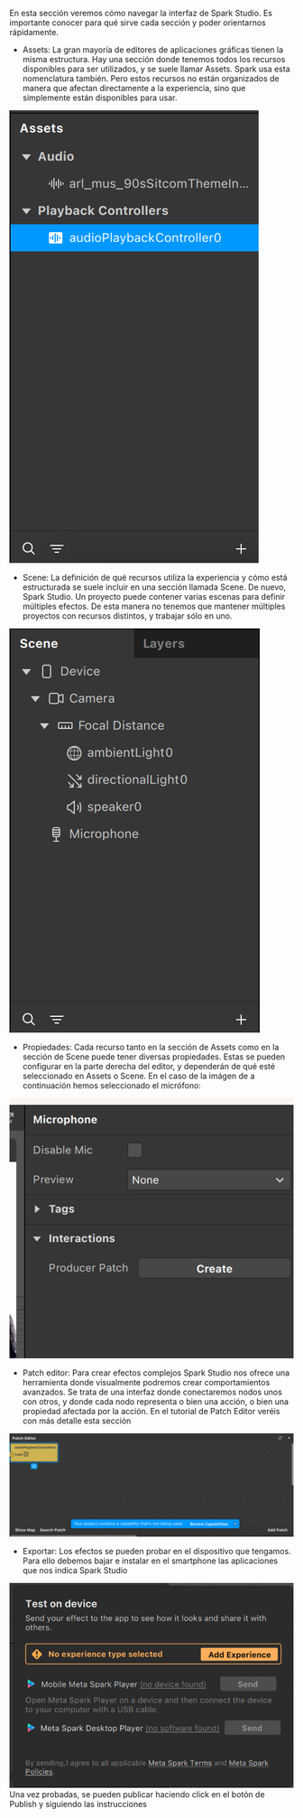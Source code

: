 En esta sección veremos cómo navegar la interfaz de Spark Studio. Es importante conocer para qué sirve cada sección y poder orientarnos rápidamente.

- Assets: La gran mayoría de editores de aplicaciones gráficas tienen la misma estructura. Hay una sección donde tenemos todos los recursos disponibles para ser utilizados, y se suele llamar Assets. Spark usa esta nomenclatura también. Pero estos recursos no están organizados de manera que afectan directamente a la experiencia, sino que simplemente están disponibles para usar.

![image](uploads/e1eef1c65109cb092258d97cc84c1e5a/image.png)

- Scene: La definición de qué recursos utiliza la experiencia y cómo está estructurada se suele incluir en una sección llamada Scene. De nuevo, Spark Studio. Un proyecto puede contener varias escenas para definir múltiples efectos. De esta manera no tenemos que mantener múltiples proyectos con recursos distintos, y trabajar sólo en uno.

![image](uploads/740220162370a86cc6d4406823ab9454/image.png)

- Propiedades: Cada recurso tanto en la sección de Assets como en la sección de Scene puede tener diversas propiedades. Estas se pueden configurar en la parte derecha del editor, y dependerán de qué esté seleccionado en Assets o Scene. En el caso de la imágen de a continuación hemos seleccionado el micrófono:
 
![image](uploads/fc04fb80f5761e59dcb4fe9703a47321/image.png) 

- Patch editor: Para crear efectos complejos Spark Studio nos ofrece una herramienta donde visualmente podremos crear comportamientos avanzados. Se trata de una interfaz donde conectaremos nodos unos con otros, y donde cada nodo representa o bien una acción, o bien una propiedad afectada por la acción. En el tutorial de Patch Editor veréis con más detalle esta sección

![image](uploads/53d33c9b9ccf8db12720a708f0da91ac/image.png)

- Exportar: Los efectos se pueden probar en el dispositivo que tengamos. Para ello debemos bajar e instalar en el smartphone las aplicaciones que nos indica Spark Studio

![image](uploads/e501242c05402c541acb040f1cb9d5c3/image.png)
Una vez probadas, se pueden publicar haciendo click en el botón de Publish y siguiendo las instrucciones